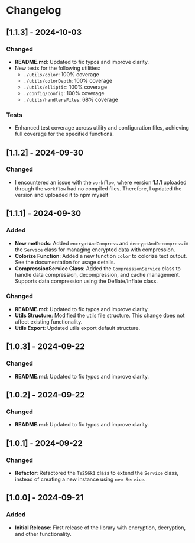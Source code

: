 # Changelog

## [1.1.3] - 2024-10-03

### Changed
- **README.md**: Updated to fix typos and improve clarity.
- New tests for the following utilities:
  - `./utils/color`: 100% coverage
  - `./utils/colorDepth`: 100% coverage
  - `./utils/elliptic`: 100% coverage
  - `./config/config`: 100% coverage
  -  `./utils/handlersFiles`: 68% coverage

### Tests
- Enhanced test coverage across utility and configuration files, achieving full coverage for the specified functions.

## [1.1.2] - 2024-09-30
### Changed
- I encountered an issue with the `workflow`, where version **1.1.1** uploaded through the `workflow` had no compiled files. Therefore, I updated the version and uploaded it to npm myself
## [1.1.1] - 2024-09-30
### Added
- **New methods**: Added `encryptAndCompress` and `decryptAndDecompress` in the `Service` class for managing encrypted data with compression.
- **Colorize Function**: Added a new function `color` to colorize text output. See the documentation for usage details.
- **CompressionService Class**: Added the `CompressionService` class to handle data compression, decompression, and cache management. Supports data compression using the Deflate/Inflate class.
  
### Changed
- **README.md**: Updated to fix typos and improve clarity.
- **Utils Structure**: Modified the utils file structure. This change does not affect existing functionality.
- **Utils Export**: Updated utils export default structure.

## [1.0.3] - 2024-09-22
### Changed
- **README.md**: Updated to fix typos and improve clarity.

## [1.0.2] - 2024-09-22
### Changed
- **README.md**: Updated to fix typos and improve clarity.

## [1.0.1] - 2024-09-22
### Changed
- **Refactor**: Refactored the `Ts256k1` class to extend the `Service` class, instead of creating a new instance using `new Service`.

## [1.0.0] - 2024-09-21
### Added
- **Initial Release**: First release of the library with encryption, decryption, and other functionality.
